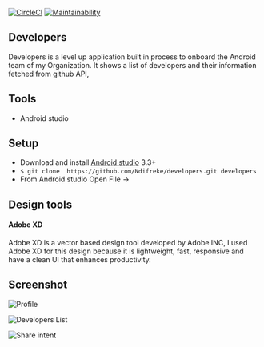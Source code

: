 [![CircleCI](https://circleci.com/gh/Ndifreke/developers/tree/develop.svg?style=svg)](https://circleci.com/gh/Ndifreke/developers/tree/develop)
[![Maintainability](https://api.codeclimate.com/v1/badges/001155f31a02dbd342a5/maintainability)](https://codeclimate.com/github/Ndifreke/developers/maintainability)
## Developers

Developers is a level up application built in process to onboard the Android team of my 
Organization. It shows a list of developers and their information fetched from github API, 
## Tools
- Android studio
## Setup

- Download and install [Android studio](https://developer.android.com/studio) 3.3+
- ```$ git clone  https://github.com/Ndifreke/developers.git developers```
- From Android studio Open File -> <path-to-developers> 

## Design tools

#### Adobe XD
Adobe XD is a vector based design tool developed by Adobe INC, I used Adobe XD for this
design because it is lightweight, fast, responsive and have a clean UI that enhances productivity.

## Screenshot


![Profile](https://storage.googleapis.com/design_work/wireframe/profile%20list.png)

![Developers List](https://storage.googleapis.com/design_work/wireframe/profile.png)

![Share intent](https://storage.googleapis.com/design_work/wireframe/share%20dialogue.png)

